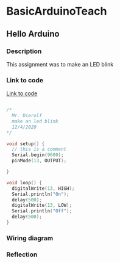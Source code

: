 # BasicArduinoTeach

## Hello Arduino

### Description

This assignment was to make an LED blink

### Link to code

[Link to code](https://create.arduino.cc/editor/OneCHSEngr/5cfb671e-4c5f-4411-ac0c-da4f684c9778/preview)

```C++

/*
  Mr. Dierolf
  make an led blink
  12/4/2020
*/

void setup() {
  // this is a comment
  Serial.begin(9600);
  pinMode(13, OUTPUT);

}

void loop() {
  digitalWrite(13, HIGH);
  Serial.println("On");
  delay(500);
  digitalWrite(13, LOW);
  Serial.println("Off");
  delay(500);
}

```

### Wiring diagram

### Reflection
